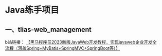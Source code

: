 # Java练手项目

## 一、tlias-web_management
b站链接： [【黑马程序员2023新版JavaWeb开发教程，实现javaweb企业开发全流程（涵盖Spring+MyBatis+SpringMVC+SpringBoot等）】](https://www.bilibili.com/video/BV1m84y1w7Tb/?p=172&share_source=copy_web&vd_source=09fb92f030ff4b6839be02ef6ea050a0)
